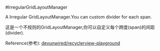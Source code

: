 #IrregularGridLayoutManager

A Irregular GridLayoutManager.You can custom divider for each span. 

这是一个不规则的GridLayoutManager,你可以自定义每个跨度(span)的间距(divider).

Reference(参考): [devunwired/recyclerview-playground](https://github.com/devunwired/recyclerview-playground)

